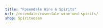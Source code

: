 ```yaml
---
title: "Rosendale Wine & Spirits"
url: /rosendale/rosendale-wine-und-spirits/
shop: Spirituosen
---
```

